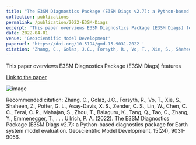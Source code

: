 ```yaml
---
title: "The E3SM Diagnostics Package (E3SM Diags v2.7): a Python-based diagnostics package for Earth system model evaluation"
collection: publications
permalink: /publication/2022-E3SM-Diags
excerpt: 'This paper overviews E3SM Diagnostics Package (E3SM Diags) features'
date: 2022-04-01
venue: 'Geoscientific Model Development'
paperurl: 'https://doi.org/10.5194/gmd-15-9031-2022 '
citation: 'Zhang, C., Golaz, J.C., Forsyth, R., Vo, T., Xie, S., Shaheen, Z., Potter, G. L., Asay-Davis, X. S., Zender, C. S., Lin, W., Chen, C. C., Terai, C. R., Mahajan, S., Zhou, T., Balaguru, K., Tang, Q., Tao, C., Zhang, Y., Emmenegger, T., . . . Ullrich, P. A. (2022). The E3SM Diagnostics Package (E3SM Diags v2.7): a Python-based diagnostics package for Earth system model evaluation. Geoscientific Model Development, 15(24), 9031-9056.'
---
```

This paper overviews E3SM Diagnostics Package (E3SM Diags) features

[Link to the paper](https://doi.org/10.5194/gmd-15-9031-2022 )

![image](https://gmd.copernicus.org/articles/15/9031/2022/gmd-15-9031-2022-avatar-web.png)

Recommended citation: Zhang, C., Golaz, J.C., Forsyth, R., Vo, T., Xie, S., Shaheen, Z., Potter, G. L., Asay-Davis, X. S., Zender, C. S., Lin, W., Chen, C. C., Terai, C. R., Mahajan, S., Zhou, T., Balaguru, K., Tang, Q., Tao, C., Zhang, Y., Emmenegger, T., . . . Ullrich, P. A. (2022). The E3SM Diagnostics Package (E3SM Diags v2.7): a Python-based diagnostics package for Earth system model evaluation. Geoscientific Model Development, 15(24), 9031-9056.